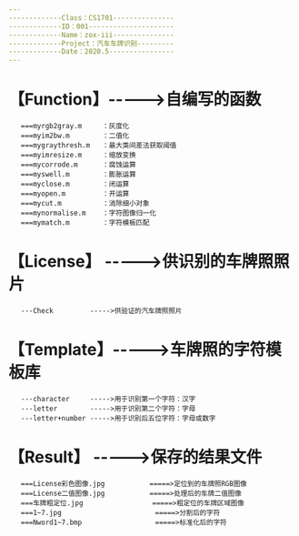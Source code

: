 ```yaml
---
​-------------Class：CS1701---------------
​-------------ID：001---------------------
​-------------Name：zox-iii---------------
​-------------Project：汽车车牌识别---------
​-------------Date：2020.5----------------
---
```



# 【Function】----->自编写的函数
       ===myrgb2gray.m     ：灰度化
       ===myim2bw.m        ：二值化
       ===mygraythresh.m   ：最大类间差法获取阈值
       ===myimresize.m     ：缩放变换
       ===mycorrode.m      ：腐蚀运算
       ===myswell.m        ：膨胀运算
       ===myclose.m        ：闭运算
       ===myopen.m         ：开运算
       ===mycut.m          ：消除细小对象
       ===mynormalise.m    ：字符图像归一化
       ===mymatch.m        ：字符模板匹配
# 【License】 ----->供识别的车牌照照片
       ---Check         ----->供验证的汽车牌照照片
# 【Template】----->车牌照的字符模板库
       ---character     ----->用于识别第一个字符：汉字
       ---letter        ----->用于识别第二个字符：字母
       ---letter+number ----->用于识别后五位字符：字母或数字
# 【Result】  ----->保存的结果文件
       ===License彩色图像.jpg			=====>定位到的车牌照RGB图像
       ===License二值图像.jpg			=====>处理后的车牌二值图像
       ===车牌粗定位.jpg					=====>粗定位的车牌区域图像
       ===1~7.jpg						=====>分割后的字符
       ===Nword1~7.bmp					=====>标准化后的字符